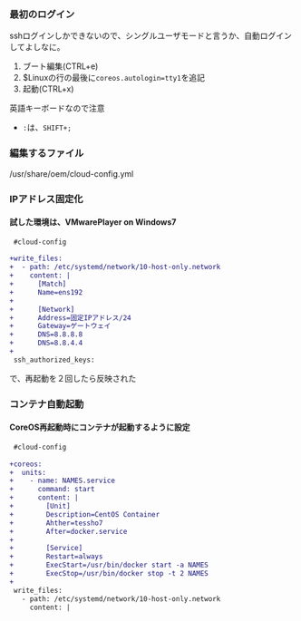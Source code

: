 ### 最初のログイン
sshログインしかできないので、シングルユーザモードと言うか、自動ログインしてよしなに。

1. ブート編集(CTRL+e)
2. $Linuxの行の最後に`coreos.autologin=tty1`を追記
3. 起動(CTRL+x)

英語キーボードなので注意
- `:`は、`SHIFT+;`

### 編集するファイル
/usr/share/oem/cloud-config.yml

### IPアドレス固定化

#### 試した環境は、VMwarePlayer on Windows7
```diff
 #cloud-config
 
+write_files:
+  - path: /etc/systemd/network/10-host-only.network
+    content: |
+      [Match]
+      Name=ens192
+      
+      [Network]
+      Address=固定IPアドレス/24
+      Gateway=ゲートウェイ
+      DNS=8.8.8.8
+      DNS=8.8.4.4
+
 ssh_authorized_keys:
```

で、再起動を２回したら反映された

### コンテナ自動起動

#### CoreOS再起動時にコンテナが起動するように設定
```diff
 #cloud-config
 
+coreos:
+  units:
+    - name: NAMES.service
+      command: start
+      content: |
+        [Unit]
+        Description=CentOS Container
+        Ahther=tessho7
+        After=docker.service
+        
+        [Service]
+        Restart=always
+        ExecStart=/usr/bin/docker start -a NAMES
+        ExecStop=/usr/bin/docker stop -t 2 NAMES
+
 write_files:
   - path: /etc/systemd/network/10-host-only.network
     content: |
```
